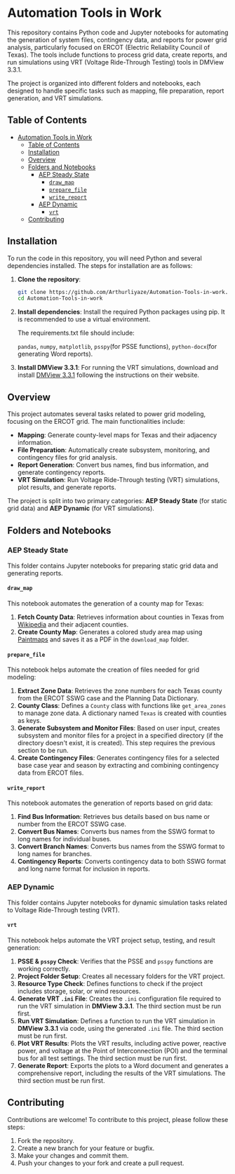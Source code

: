 # Automation Tools in Work

This repository contains Python code and Jupyter notebooks for automating the generation of system files, contingency data, and reports for power grid analysis, particularly focused on ERCOT (Electric Reliability Council of Texas). The tools include functions to process grid data, create reports, and run simulations using VRT (Voltage Ride-Through Testing) tools in DMView 3.3.1.

The project is organized into different folders and notebooks, each designed to handle specific tasks such as mapping, file preparation, report generation, and VRT simulations.

## Table of Contents
- [Automation Tools in Work](#automation-tools-in-work)
  - [Table of Contents](#table-of-contents)
  - [Installation](#installation)
  - [Overview](#overview)
  - [Folders and Notebooks](#folders-and-notebooks)
    - [AEP Steady State](#aep-steady-state)
      - [`draw_map`](#draw_map)
      - [`prepare_file`](#prepare_file)
      - [`write_report`](#write_report)
    - [AEP Dynamic](#aep-dynamic)
      - [`vrt`](#vrt)
  - [Contributing](#contributing)

## Installation

To run the code in this repository, you will need Python and several dependencies installed. The steps for installation are as follows:

1. **Clone the repository**:
   ```bash
   git clone https://github.com/Arthurliyaze/Automation-Tools-in-work.git
   cd Automation-Tools-in-work
2. **Install dependencies**:
   Install the required Python packages using pip. It is recommended to use a virtual environment.
   
   The requirements.txt file should include: 
   
   `pandas`, `numpy`, `matplotlib`, `psspy`(for PSSE functions), `python-docx`(for generating Word reports).
   
3. **Install DMView 3.3.1**:
   For running the VRT simulations, download and install [DMView 3.3.1](https://sites.google.com/view/dmview/home) following the instructions on their website.
   
## Overview

This project automates several tasks related to power grid modeling, focusing on the ERCOT grid. The main functionalities include:

- **Mapping**: Generate county-level maps for Texas and their adjacency information.
- **File Preparation**: Automatically create subsystem, monitoring, and contingency files for grid analysis.
- **Report Generation**: Convert bus names, find bus information, and generate contingency reports.
- **VRT Simulation**: Run Voltage Ride-Through testing (VRT) simulations, plot results, and generate reports.

The project is split into two primary categories: **AEP Steady State** (for static grid data) and **AEP Dynamic** (for VRT simulations).

## Folders and Notebooks

### AEP Steady State

This folder contains Jupyter notebooks for preparing static grid data and generating reports.

#### `draw_map`
This notebook automates the generation of a county map for Texas:
1. **Fetch County Data**: Retrieves information about counties in Texas from [Wikipedia](https://en.wikipedia.org/wiki/List_of_counties_in_Texas) and their adjacent counties.
2. **Create County Map**: Generates a colored study area map using [Paintmaps](https://paintmaps.com/map-charts/272/Texas-map-chart) and saves it as a PDF in the `download_map` folder.

#### `prepare_file`
This notebook helps automate the creation of files needed for grid modeling:
1. **Extract Zone Data**: Retrieves the zone numbers for each Texas county from the ERCOT SSWG case and the Planning Data Dictionary.
2. **County Class**: Defines a `County` class with functions like `get_area_zones` to manage zone data. A dictionary named `Texas` is created with counties as keys.
3. **Generate Subsystem and Monitor Files**: Based on user input, creates subsystem and monitor files for a project in a specified directory (if the directory doesn't exist, it is created). This step requires the previous section to be run.
4. **Create Contingency Files**: Generates contingency files for a selected base case year and season by extracting and combining contingency data from ERCOT files.

#### `write_report`
This notebook automates the generation of reports based on grid data:
1. **Find Bus Information**: Retrieves bus details based on bus name or number from the ERCOT SSWG case.
2. **Convert Bus Names**: Converts bus names from the SSWG format to long names for individual buses.
3. **Convert Branch Names**: Converts bus names from the SSWG format to long names for branches.
4. **Contingency Reports**: Converts contingency data to both SSWG format and long name format for inclusion in reports.

### AEP Dynamic

This folder contains Jupyter notebooks for dynamic simulation tasks related to Voltage Ride-Through testing (VRT).

#### `vrt`
This notebook helps automate the VRT project setup, testing, and result generation:
1. **PSSE & `psspy` Check**: Verifies that the PSSE and `psspy` functions are working correctly.
2. **Project Folder Setup**: Creates all necessary folders for the VRT project.
3. **Resource Type Check**: Defines functions to check if the project includes storage, solar, or wind resources.
4. **Generate VRT `.ini` File**: Creates the `.ini` configuration file required to run the VRT simulation in **DMView 3.3.1**. The third section must be run first.
5. **Run VRT Simulation**: Defines a function to run the VRT simulation in **DMView 3.3.1** via code, using the generated `.ini` file. The third section must be run first.
6. **Plot VRT Results**: Plots the VRT results, including active power, reactive power, and voltage at the Point of Interconnection (POI) and the terminal bus for all test settings. The third section must be run first.
7. **Generate Report**: Exports the plots to a Word document and generates a comprehensive report, including the results of the VRT simulations. The third section must be run first.

## Contributing

Contributions are welcome! To contribute to this project, please follow these steps:

1. Fork the repository.
2. Create a new branch for your feature or bugfix.
3. Make your changes and commit them.
4. Push your changes to your fork and create a pull request.
